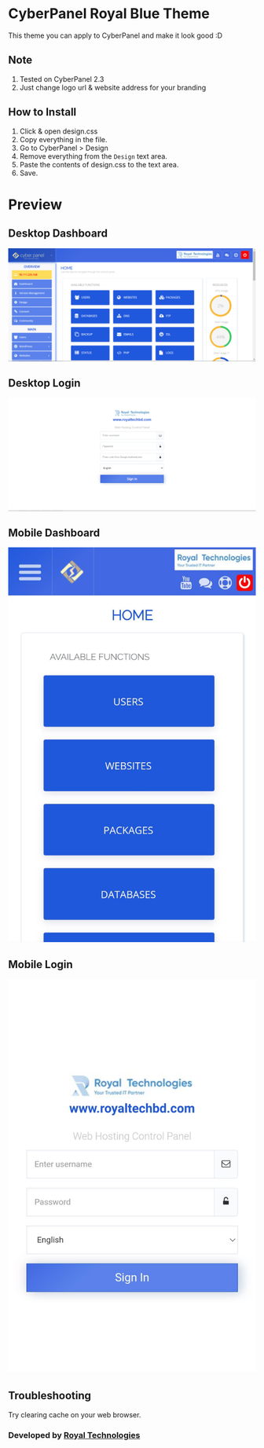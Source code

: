 # CyberPanel Royal Blue Theme
This theme you can apply to CyberPanel and make it look good :D

## Note 
1. Tested on CyberPanel 2.3
2. Just change logo url & website address for your branding

## How to Install
1. Click & open design.css
2. Copy everything in the file.
3. Go to CyberPanel > Design
4. Remove everything from the `Design` text area.
5. Paste the contents of design.css to the text area.
6. Save.


# Preview
## Desktop Dashboard
![image](https://github.com/mehdiakram/cyberpanelroyalbluetheme/blob/ec7c48484ed05f898fa74fb539c7867ef3cc8900/Desktop%20Dashboard.jpg)

## Desktop Login
![image](https://github.com/mehdiakram/cyberpanelroyalbluetheme/blob/ec7c48484ed05f898fa74fb539c7867ef3cc8900/Desktop%20Login.jpg)

## Mobile Dashboard
![image](https://github.com/mehdiakram/cyberpanelroyalbluetheme/blob/ec7c48484ed05f898fa74fb539c7867ef3cc8900/Mobile%20Dashboard.jpg)

## Mobile Login
![image](https://github.com/mehdiakram/cyberpanelroyalbluetheme/blob/ec7c48484ed05f898fa74fb539c7867ef3cc8900/Mobile%20Login.jpg)


## Troubleshooting
Try clearing cache on your web browser.

### Developed by [Royal Technologies](https://www.facebook.com/RoyalTechnologies/)
